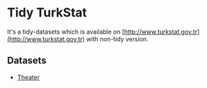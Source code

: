 # Tidy TurkStat

It's a tidy-datasets which is available on [http://www.turkstat.gov.tr](http://www.turkstat.gov.tr) with non-tidy version. 

## Datasets
* [Theater](/theater)